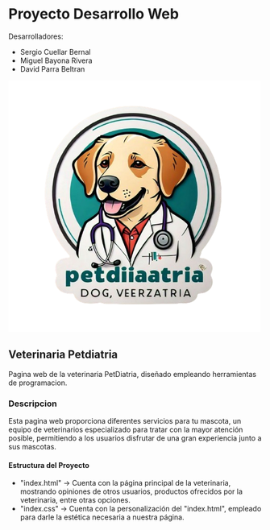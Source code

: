 # Proyecto Desarrollo Web

Desarrolladores: 
- Sergio Cuellar Bernal
- Miguel Bayona Rivera
- David Parra Beltran

![Logo Petdiatria](./images/Logo.png)

## Veterinaria Petdiatria
Pagina web de la veterinaria PetDiatria, diseñado empleando herramientas de programacion.

### Descripcion
Esta pagina web proporciona diferentes servicios para tu mascota, un equipo de veterinarios especializado para tratar con la mayor atención posible, permitiendo a los usuarios disfrutar de una gran experiencia junto a sus mascotas.

#### Estructura del Proyecto
- "index.html" -> Cuenta con la página principal de la veterinaria, mostrando opiniones de otros usuarios, productos ofrecidos por la veterinaria, entre otras opciones.
- "index.css" -> Cuenta con la personalización del "index.html", empleado para darle la estética necesaria a nuestra página.
